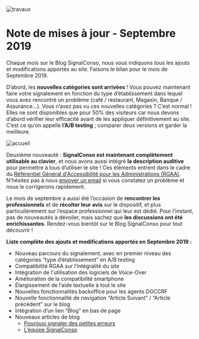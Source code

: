 ![travaux](/assets/blog/2019/10/13/patchnote-septembre/travaux.jpg)

# Note de mises à jour - Septembre 2019

Chaque mois sur le Blog SignalConso, nous vous indiquons tous les ajouts et modifications apportés au site. Faisons le bilan pour le mois de Septembre 2019.

D’abord, les **nouvelles catégories sont arrivées** ! Vous pouvez maintenant faire votre signalement en fonction du type d’établissement dans lequel vous avez rencontré un problème (café / restaurant, Magasin, Banque / Assurance…). Vous n’avez pas vu ces nouvelles catégories ? C’est normal ! Elles ne sont disponibles que pour 50% des visiteurs car nous devons d’abord vérifier leur efficacité avant de les appliquer définitivement au site. C’est ce qu’on appelle **l’A/B testing** ; comparer deux versions et garder la meilleure.

![accueil](/assets/blog/2019/10/13/patchnote-septembre/accueil.PNG)

Deuxième nouveauté : **SignalConso est maintenant complètement utilisable au clavier**, et nous avons aussi intégré **la description auditive** pour permettre à tous d’utiliser le site ! Ces éléments entrent dans le cadre du [Référentiel Général d'Accessibilité pour les Administrations (RGAA)](http://references.modernisation.gouv.fr/accessibilite-numerique). N’hésitez pas à nous [envoyer un email](mailto:contact@signalconso.beta.gouv.fr) si vous constatez un problème et nous le corrigerons rapidement.

Le mois de septembre a aussi été l’occasion de **rencontrer les professionnels** et de **récolter leur avis** sur le dispositif, et plus particulièrement sur l’espace professionnel qui leur est dédié. Pour l’instant, pas de nouveautés à dévoiler, mais sachez que **les discussions ont été enrichissantes**. Rendez-vous bientôt sur le Blog SignalConso pour tout découvrir !

**Liste complète des ajouts et modifications apportés en Septembre 2019 :**
+ Nouveau parcours du signalement, avec en premier niveau des catégories “type d’établissement” en A/B testing
+ Compatibilité RGAA sur l’intégralité du site
+ Intégration de l'utilisation des logiciels de Voice-Over
+ Amélioration de la compatibilité smartphone
+ Élargissement de l’aide textuelle à tout le site
+ Nouvelles fonctionnalités backoffice pour les agents DGCCRF
+ Nouvelle fonctionnalité de navigation “Article Suivant” / “Article précédent” sur le blog
+ Intégration d’un lien “Blog” en bas de page
+ Nouveaux articles de blog
  + [Pourquoi signaler des petites erreurs](/blog/2019/09/22/pourquoi-signaler-les-petites-erreurs)
  + [L’équipe SignalConso](/blog/2019/10/06/equipe-signalconso)

